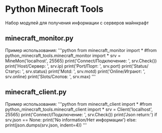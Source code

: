 # Python Minecraft Tools
Набор модулей для получения информации с серверов майнкрафт

## minecraft_monitor.py

Пример использования:
'''python
from minecraft_monitor import *
#from python_minecraft_tools.minecraft_monitor import *
srv = MineMon('localhost', 25565)
print('Connect/Подключение: ', srv.Check())
print('Host/Сервер:         ', srv.ip)
print('Port/Порт:           ', srv.port)
print('Status/Статус:       ', srv.status)
print('Motd:                ', srv.motd)
print('Online/Играют:       ', srv.online)
print('Slots/Слотов:        ', srv.max)
'''

## minecraft_client.py

Пример использования:
'''python
    from minecraft_client import *
    #from python_minecraft_tools.minecraft_client import *
    srv = Client('localhost', 25565)
    print('Connect/Подключение: ', srv.Check())
    print('Json return:')
    if srv.json == None:
        print('No information/Нет информации')
    else:
        print(json.dumps(srv.json, indent=4))
'''
